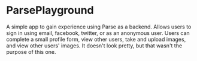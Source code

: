 ParsePlayground
===============

A simple app to gain experience using Parse as a backend. Allows users to sign in using email, facebook, twitter, or as an anonymous user. Users can complete a small profile form, view other users, take and upload images, and view other users' images. It doesn't look pretty, but that wasn't the purpose of this one.
